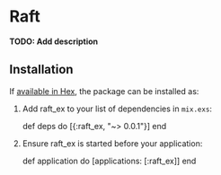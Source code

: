 # Raft

**TODO: Add description**

## Installation

If [available in Hex](https://hex.pm/docs/publish), the package can be installed as:

  1. Add raft_ex to your list of dependencies in `mix.exs`:

        def deps do
          [{:raft_ex, "~> 0.0.1"}]
        end

  2. Ensure raft_ex is started before your application:

        def application do
          [applications: [:raft_ex]]
        end


